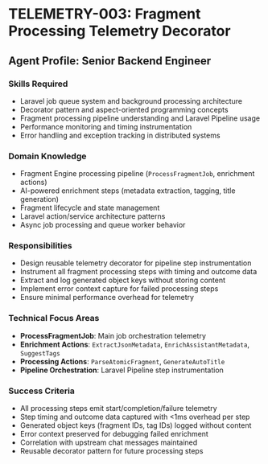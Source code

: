# TELEMETRY-003: Fragment Processing Telemetry Decorator

## Agent Profile: Senior Backend Engineer

### Skills Required
- Laravel job queue system and background processing architecture
- Decorator pattern and aspect-oriented programming concepts
- Fragment processing pipeline understanding and Laravel Pipeline usage
- Performance monitoring and timing instrumentation
- Error handling and exception tracking in distributed systems

### Domain Knowledge
- Fragment Engine processing pipeline (`ProcessFragmentJob`, enrichment actions)
- AI-powered enrichment steps (metadata extraction, tagging, title generation)
- Fragment lifecycle and state management
- Laravel action/service architecture patterns
- Async job processing and queue worker behavior

### Responsibilities
- Design reusable telemetry decorator for pipeline step instrumentation
- Instrument all fragment processing steps with timing and outcome data
- Extract and log generated object keys without storing content
- Implement error context capture for failed processing steps
- Ensure minimal performance overhead for telemetry

### Technical Focus Areas
- **ProcessFragmentJob**: Main job orchestration telemetry
- **Enrichment Actions**: `ExtractJsonMetadata`, `EnrichAssistantMetadata`, `SuggestTags`
- **Processing Actions**: `ParseAtomicFragment`, `GenerateAutoTitle`
- **Pipeline Orchestration**: Laravel Pipeline step instrumentation

### Success Criteria
- All processing steps emit start/completion/failure telemetry
- Step timing and outcome data captured with <1ms overhead per step
- Generated object keys (fragment IDs, tag IDs) logged without content
- Error context preserved for debugging failed enrichment
- Correlation with upstream chat messages maintained
- Reusable decorator pattern for future processing steps